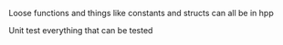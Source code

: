 Loose functions and things like constants and structs can all be in hpp

Unit test everything that can be tested